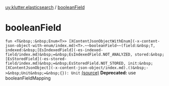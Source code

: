 [uy.klutter.elasticsearch](index.md) / [booleanField](.)


# booleanField
`fun <T&nbsp;:&nbsp;Enum<T>> [XContentJsonObjectWithEnum](-x-content-json-object-with-enum/index.md)<T>.~~booleanField~~(field:&nbsp;T, indexed:&nbsp;[EsIndexedField](-es-indexed-field/index.md)&nbsp;=&nbsp;EsIndexedField.NOT_ANALYZED, stored:&nbsp;[EsStoredField](-es-stored-field/index.md)&nbsp;=&nbsp;EsStoredField.NOT_STORED, init:&nbsp;[XContentJsonObject](-x-content-json-object/index.md).()&nbsp;->&nbsp;Unit&nbsp;=&nbsp;{}): Unit` [(source)](https://github.com/kohesive/klutter/blob/master/elasticsearch-jdk7/src/main/kotlin/uy/klutter/elasticsearch/Mappings.kt#L82)
**Deprecated:** use booleanFieldMapping




